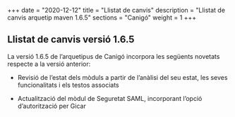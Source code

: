 +++
date        = "2020-12-12"
title       = "Llistat de canvis"
description = "Llistat de canvis arquetip maven 1.6.5"
sections    = "Canigó"
weight		= 1
+++

## Llistat de canvis versió 1.6.5

La versió 1.6.5 de l’arquetipus de Canigó incorpora les següents novetats respecte a la versió anterior:

* Revisió de l’estat dels mòduls a partir de l’anàlisi del seu estat, les seves funcionalitats i els testos associats

* Actualització del mòdul de Seguretat SAML, incorporant l’opció d’autorització per Gicar
